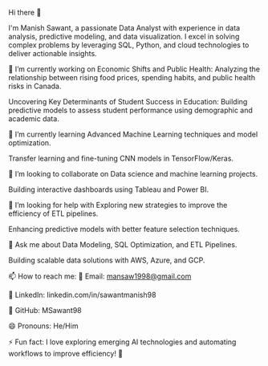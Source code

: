 Hi there 👋

I'm Manish Sawant, a passionate Data Analyst with experience in data analysis, predictive modeling, and data visualization. I excel in solving complex problems by leveraging SQL, Python, and cloud technologies to deliver actionable insights.

🔭 I’m currently working on
Economic Shifts and Public Health: Analyzing the relationship between rising food prices, spending habits, and public health risks in Canada.

Uncovering Key Determinants of Student Success in Education: Building predictive models to assess student performance using demographic and academic data.

🌱 I’m currently learning
Advanced Machine Learning techniques and model optimization.

Transfer learning and fine-tuning CNN models in TensorFlow/Keras.

👯 I’m looking to collaborate on
Data science and machine learning projects.

Building interactive dashboards using Tableau and Power BI.

🤔 I’m looking for help with
Exploring new strategies to improve the efficiency of ETL pipelines.

Enhancing predictive models with better feature selection techniques.

💬 Ask me about
Data Modeling, SQL Optimization, and ETL Pipelines.

Building scalable data solutions with AWS, Azure, and GCP.

📫 How to reach me:
📧 Email: mansaw1998@gmail.com

💼 LinkedIn: linkedin.com/in/sawantmanish98

📝 GitHub: MSawant98

😄 Pronouns:
He/Him

⚡ Fun fact:
I love exploring emerging AI technologies and automating workflows to improve efficiency! 🚀
